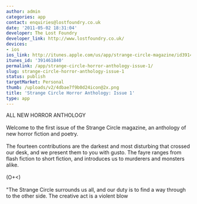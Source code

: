 ```yaml
---
author: admin
categories: app
contact: enquiries@lostfoundry.co.uk
date: '2011-05-02 18:31:04'
developer: The Lost Foundry
developer_link: http://www.lostfoundry.co.uk/
devices: 
- ios
ios_link: http://itunes.apple.com/us/app/strange-circle-magazine/id391461840?mt=8%26ign-mpt=uo%3D4#
itunes_id: '391461840'
permalink: /app/strange-circle-horror-anthology-issue-1/
slug: strange-circle-horror-anthology-issue-1
status: publish
targetMarket: Personal
thumb: /uploads/v2/4dbae7f9b0d24icon@2x.png
title: 'Strange Circle Horror Anthology: Issue 1'
type: app
---
```


ALL NEW HORROR ANTHOLOGY<br/>
<br/>
Welcome to the first issue of the Strange Circle magazine, an anthology of new horror fiction and poetry.<br/>
<br/>
The fourteen contributions are the darkest and most disturbing that crossed our desk, and we present them to you with gusto. The fayre ranges from flash fiction to short fiction, and introduces us to murderers and monsters alike.<br/>
<br/>
(O+&lt;)<br/>
<br/>
&quot;The Strange Circle surrounds us all, and our duty is to find a way through to the other side. The creative act is a violent blow<br/>